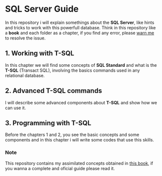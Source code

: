 # SQL Server Guide

In this repository i will explain somethings about the **SQL Server**, like hints and tricks to work with this powerfull database. Think in this repository like a **book** and each folder as a chapter, if you find any error, please [warn me](mailto:adrian.hideki.br@gmail.com) to resolve the issue.

## 1. Working with T-SQL
  In this chapter we will find some concepts of **SQL Standard** and what is the **T-SQL** (Transact SQL), involving the basics commands used in any relational database. 

## 2. Advanced T-SQL commands
  I will describe some advanced components about **T-SQL** and show how we can use it.

## 3. Programming with T-SQL
  Before the chapters 1 and 2, you see the basic concepts and some components and in this chapter i will write some codes that use this skills.

### Note 
This repository contains my assimilated concepts obtained in [this book](https://www.microsoftpressstore.com/store/mcsa-sql-server-2016-database-development-exam-ref-9781509303656), if you wanna a complete and oficial guide please read it.